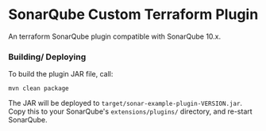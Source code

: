 SonarQube Custom Terraform Plugin
==========

An terraform SonarQube plugin compatible with SonarQube 10.x.


### Building/ Deploying

To build the plugin JAR file, call:

```
mvn clean package
```

The JAR will be deployed to `target/sonar-example-plugin-VERSION.jar`. Copy this to your SonarQube's `extensions/plugins/` directory, and re-start SonarQube.

